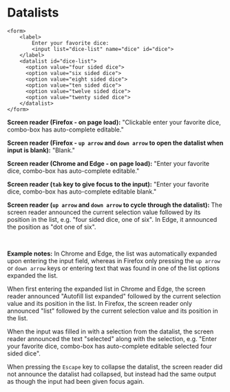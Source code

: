 # Datalists

    <form>
        <label>
            Enter your favorite dice:
            <input list="dice-list" name="dice" id="dice">
        </label>
        <datalist id="dice-list">
          <option value="four sided dice">
          <option value="six sided dice">
          <option value="eight sided dice">
          <option value="ten sided dice">
          <option value="twelve sided dice">
          <option value="twenty sided dice">
        </datalist>
    </form>

**Screen reader (Firefox - on page load):** "Clickable enter your favorite dice, combo-box has auto-complete editable."

**Screen reader (Firefox - `up arrow` and `down arrow` to open the datalist when input is blank):** "Blank."

**Screen reader (Chrome and Edge - on page load):** "Enter your favorite dice, combo-box has auto-complete editable."

**Screen reader (`tab` key to give focus to the input):** "Enter your favorite dice, combo-box has auto-complete editable blank."

**Screen reader (`up arrow` and `down arrow` to cycle through the datalist):** The screen reader announced the current selection value followed by its position in the list, e.g. "four sided dice, one of six". In Edge, it announced the position as "dot one of six".

<br>

**Example notes:** In Chrome and Edge, the list was automatically expanded upon entering the input field, whereas in Firefox only pressing the `up arrow` or `down arrow` keys or entering text that was found in one of the list options expanded the list.

When first entering the expanded list in Chrome and Edge, the screen reader announced "Autofill list expanded" followed by the current selection value and its position in the list. In Firefox, the screen reader only announced "list" followed by the current selection value and its position in the list.

When the input was filled in with a selection from the datalist, the screen reader announced the text "selected" along with the selection, e.g. "Enter your favorite dice, combo-box has auto-complete editable selected four sided dice".

When pressing the `Escape` key to collapse the datalist, the screen reader did not announce the datalist had collapsed, but instead had the same output as though the input had been given focus again.
